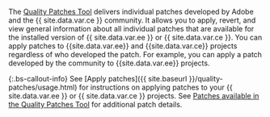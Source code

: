 The [Quality Patches Tool](https://github.com/magento/quality-patches) delivers individual patches developed by Adobe and the {{ site.data.var.ce }} community. It allows you to apply, revert, and view general information about all individual patches that are available for the installed version of {{ site.data.var.ee }} or {{ site.data.var.ce }}. You can apply patches to {{site.data.var.ee}} and {{site.data.var.ce}} projects regardless of who developed the patch. For example, you can apply a patch developed by the community to {{site.data.var.ee}} projects.

{:.bs-callout-info}
See [Apply patches]({{ site.baseurl }}/quality-patches/usage.html) for instructions on applying patches to your {{ site.data.var.ee }} or {{ site.data.var.ce }} projects.
See [Patches available in the Quality Patches Tool](https://support.magento.com/hc/en-us/sections/360010506631-Patches-available-in-MQP-tool-) for additional patch details.
